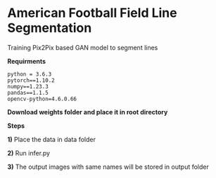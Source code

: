 # American Football Field Line Segmentation
Training Pix2Pix based GAN model to segment lines



**Requirments**

```
python = 3.6.3
pytorch==1.10.2
numpy==1.23.3
pandas==1.1.5
opencv-python=4.6.0.66
```



**Download weights folder and place it in root directory**



**Steps**

**1)** Place the data in data folder 

**2)** Run infer.py 

**3)** The output images with same names will be stored in output folder

